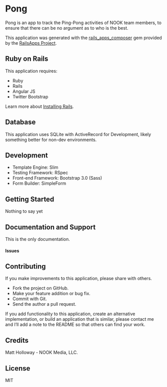 Pong
=========
Pong is an app to track the Ping-Pong activities of NOOK team members, to ensure that there can be no argument as to who is the best.


This application was generated with the [rails_apps_composer](https://github.com/RailsApps/rails_apps_composer) gem
provided by the [RailsApps Project](http://railsapps.github.io/).

Ruby on Rails
---

This application requires:

-   Ruby
-   Rails
-   Angular JS
-   Twitter Bootstrap

Learn more about [Installing Rails](http://railsapps.github.io/installing-rails.html).

Database
---

This application uses SQLite with ActiveRecord for Development, likely something better for non-dev environments.

Development
---

-   Template Engine: Slim
-   Testing Framework: RSpec
-   Front-end Framework: Bootstrap 3.0 (Sass)
-   Form Builder: SimpleForm


Getting Started
---
Nothing to say yet


Documentation and Support
---

This is the only documentation.

#### Issues


Contributing
--

If you make improvements to this application, please share with others.

-   Fork the project on GitHub.
-   Make your feature addition or bug fix.
-   Commit with Git.
-   Send the author a pull request.

If you add functionality to this application, create an alternative
implementation, or build an application that is similar, please contact
me and I’ll add a note to the README so that others can find your work.

Credits
--
Matt Holloway - NOOK Media, LLC.

License
--
MIT

